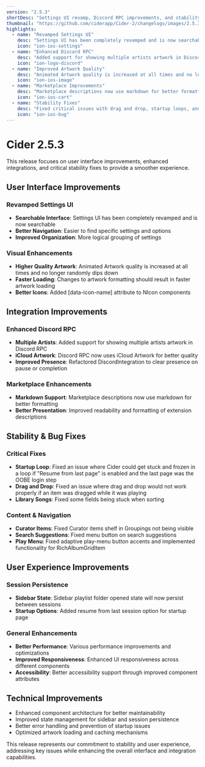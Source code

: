 ```yaml
---
version: "2.5.3"
shortDesc: "Settings UI revamp, Discord RPC improvements, and stability fixes"
thumbnail: "https://github.com/ciderapp/Cider-2/changelogs/images/2.5.3.png"
highlights:
  - name: "Revamped Settings UI"
    desc: "Settings UI has been completely revamped and is now searchable for easier navigation."
    icon: "ion-ios-settings"
  - name: "Enhanced Discord RPC"
    desc: "Added support for showing multiple artists artwork in Discord RPC and now uses iCloud Artwork."
    icon: "ion-logo-discord"
  - name: "Improved Artwork Quality"
    desc: "Animated Artwork quality is increased at all times and no longer randomly dips down."
    icon: "ion-ios-image"
  - name: "Marketplace Improvements"
    desc: "Marketplace descriptions now use markdown for better formatting and presentation."
    icon: "ion-ios-cart"
  - name: "Stability Fixes"
    desc: "Fixed critical issues with drag and drop, startup loops, and library song sorting."
    icon: "ion-ios-bug"
---
```


# Cider 2.5.3

This release focuses on user interface improvements, enhanced integrations, and critical stability fixes to provide a smoother experience.

## User Interface Improvements

### Revamped Settings UI
- **Searchable Interface**: Settings UI has been completely revamped and is now searchable
- **Better Navigation**: Easier to find specific settings and options
- **Improved Organization**: More logical grouping of settings

### Visual Enhancements
- **Higher Quality Artwork**: Animated Artwork quality is increased at all times and no longer randomly dips down
- **Faster Loading**: Changes to artwork formatting should result in faster artwork loading
- **Better Icons**: Added [data-icon-name] attribute to NIcon components

## Integration Improvements

### Enhanced Discord RPC
- **Multiple Artists**: Added support for showing multiple artists artwork in Discord RPC
- **iCloud Artwork**: Discord RPC now uses iCloud Artwork for better quality
- **Improved Presence**: Refactored DiscordIntegration to clear presence on pause or completion

### Marketplace Enhancements
- **Markdown Support**: Marketplace descriptions now use markdown for better formatting
- **Better Presentation**: Improved readability and formatting of extension descriptions

## Stability & Bug Fixes

### Critical Fixes
- **Startup Loop**: Fixed an issue where Cider could get stuck and frozen in a loop if "Resume from last page" is enabled and the last page was the OOBE login step
- **Drag and Drop**: Fixed an issue where drag and drop would not work properly if an item was dragged while it was playing
- **Library Songs**: Fixed some fields being stuck when sorting

### Content & Navigation
- **Curator Items**: Fixed Curator items shelf in Groupings not being visible
- **Search Suggestions**: Fixed menu button on search suggestions
- **Play Menu**: Fixed adaptive play-menu button accents and implemented functionality for RichAlbumGridItem

## User Experience Improvements

### Session Persistence
- **Sidebar State**: Sidebar playlist folder opened state will now persist between sessions
- **Startup Options**: Added resume from last session option for startup page

### General Enhancements
- **Better Performance**: Various performance improvements and optimizations
- **Improved Responsiveness**: Enhanced UI responsiveness across different components
- **Accessibility**: Better accessibility support through improved component attributes

## Technical Improvements

- Enhanced component architecture for better maintainability
- Improved state management for sidebar and session persistence
- Better error handling and prevention of startup issues
- Optimized artwork loading and caching mechanisms

This release represents our commitment to stability and user experience, addressing key issues while enhancing the overall interface and integration capabilities. 